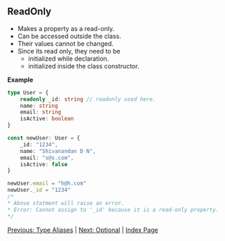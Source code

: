 ## ReadOnly

- Makes a property as a read-only.
- Can be accessed outside the class.
- Their values cannot be changed.
- Since its read only, they need to be
    - initialized while declaration.
    - initialized inside the class constructor.

**Example**

```ts
type User = {
    readonly _id: string // readonly used here.
    name: string
    email: string
    isActive: boolean
}

const newUser: User = {
    _id: "1234",
    name: "Shivanandan D N",
    email: "s@s.com",
    isActive: false
}

newUser.email = "h@h.com"
newUser._id = "1234"
/*
* Above statment will raise an error.
* Error: Cannot assign to '_id' because it is a read-only property.
*/
```

[Previous: Type Aliases](/docs/%237_Type_Aliases.md) | [Next: Optional](/docs/%239_Optional.md) | [Index Page](/README.md)